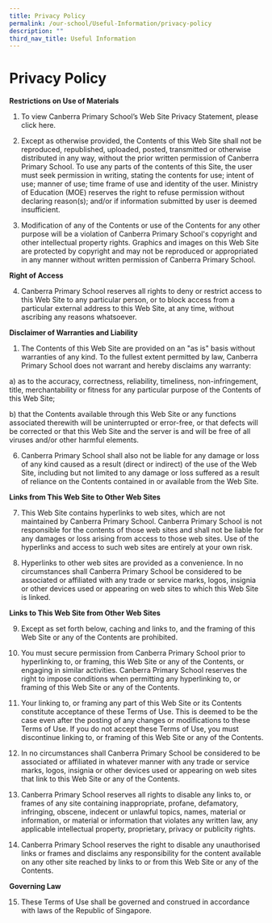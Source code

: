 ```yaml
---
title: Privacy Policy
permalink: /our-school/Useful-Information/privacy-policy
description: ""
third_nav_title: Useful Information
---
```

# Privacy Policy
**Restrictions on Use of Materials**



 1.    To view Canberra Primary School’s Web Site Privacy Statement, please click here.

 2.    Except as otherwise provided, the Contents of this Web Site shall not be reproduced, republished, uploaded, posted, transmitted or otherwise distributed in any way, without the prior written permission of Canberra Primary School. To use any parts of the contents of this Site, the user must seek permission in writing, stating the contents for use; intent of use; manner of use; time frame of use and identity of the user. Ministry of Education (MOE) reserves the right to refuse permission without declaring reason(s); and/or if information submitted by user is deemed insufficient.

3.    Modification of any of the Contents or use of the Contents for any other purpose will be a violation of Canberra Primary School's copyright and other intellectual property rights. Graphics and images on this Web Site are protected by copyright and may not be reproduced or appropriated in any manner without written permission of Canberra Primary School.


**Right of Access**

4.    Canberra Primary School reserves all rights to deny or restrict access to this Web Site to any particular person, or to block access from a particular external address to this Web Site, at any time, without ascribing any reasons whatsoever.


**Disclaimer of Warranties and Liability**
1.    The Contents of this Web Site are provided on an "as is" basis without warranties of any kind. To the fullest extent permitted by law, Canberra Primary School does not warrant and hereby disclaims any warranty:

 

a) as to the accuracy, correctness, reliability, timeliness, non-infringement, title, merchantability or fitness for any particular purpose of the Contents of this Web Site;

 

b)    that the Contents available through this Web Site or any functions associated therewith will be uninterrupted or error-free, or that defects will be corrected or that this Web Site and the server is and will be free of all viruses and/or other harmful elements.

6.    Canberra Primary School shall also not be liable for any damage or loss of any kind caused as a result (direct or indirect) of the use of the Web Site, including but not limited to any damage or loss suffered as a result of reliance on the Contents contained in or available from the Web Site.


**Links from This Web Site to Other Web Sites**

7.    This Web Site contains hyperlinks to web sites, which are not maintained by Canberra Primary School. Canberra Primary School is not responsible for the contents of those web sites and shall not be liable for any damages or loss arising from access to those web sites. Use of the hyperlinks and access to such web sites are entirely at your own risk.

 

8.    Hyperlinks to other web sites are provided as a convenience. In no circumstances shall Canberra Primary School be considered to be associated or affiliated with any trade or service marks, logos, insignia or other devices used or appearing on web sites to which this Web Site is linked.


**Links to This Web Site from Other Web Sites**

9.    Except as set forth below, caching and links to, and the framing of this Web Site or any of the Contents are prohibited.

 

10. You must secure permission from Canberra Primary School prior to hyperlinking to, or framing, this Web Site or any of the Contents, or engaging in similar activities. Canberra Primary School reserves the right to impose conditions when permitting any hyperlinking to, or framing of this Web Site or any of the Contents.

 

11. Your linking to, or framing any part of this Web Site or its Contents constitute acceptance of these Terms of Use. This is deemed to be the case even after the posting of any changes or modifications to these Terms of Use. If you do not accept these Terms of Use, you must discontinue linking to, or framing of this Web Site or any of the Contents.

 

12. In no circumstances shall Canberra Primary School be considered to be associated or affiliated in whatever manner with any trade or service marks, logos, insignia or other devices used or appearing on web sites that link to this Web Site or any of the Contents.

 

13. Canberra Primary School reserves all rights to disable any links to, or frames of any site containing inappropriate, profane, defamatory, infringing, obscene, indecent or unlawful topics, names, material or information, or material or information that violates any written law, any applicable intellectual property, proprietary, privacy or publicity rights.

 

14. Canberra Primary School reserves the right to disable any unauthorised links or frames and disclaims any responsibility for the content available on any other site reached by links to or from this Web Site or any of the Contents.

 

**Governing Law**

15.  These Terms of Use shall be governed and construed in accordance with laws of the Republic of Singapore.